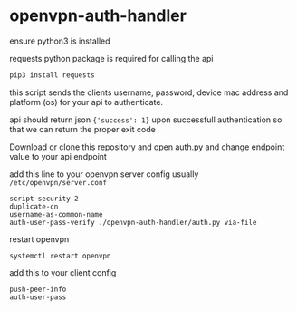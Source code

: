 # openvpn-auth-handler

ensure python3 is installed

requests python package is required for calling the api
```bash
pip3 install requests
```

this script sends the clients username, password, device mac address and platform (os)  for your api to authenticate.

api should return json 
```{'success': 1}``` 
upon successfull authentication 
so that we can return the proper exit code

Download or clone this repository
and open auth.py and change endpoint value to your api endpoint

add this line to your openvpn server config
usually `/etc/openvpn/server.conf`
```
script-security 2
duplicate-cn
username-as-common-name
auth-user-pass-verify ./openvpn-auth-handler/auth.py via-file
```

restart openvpn
```
systemctl restart openvpn
```

add this to your client config 
```
push-peer-info
auth-user-pass
```
